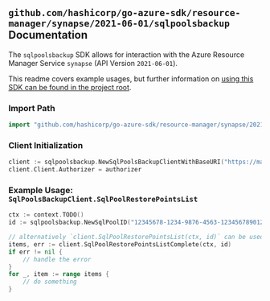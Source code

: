 
## `github.com/hashicorp/go-azure-sdk/resource-manager/synapse/2021-06-01/sqlpoolsbackup` Documentation

The `sqlpoolsbackup` SDK allows for interaction with the Azure Resource Manager Service `synapse` (API Version `2021-06-01`).

This readme covers example usages, but further information on [using this SDK can be found in the project root](https://github.com/hashicorp/go-azure-sdk/tree/main/docs).

### Import Path

```go
import "github.com/hashicorp/go-azure-sdk/resource-manager/synapse/2021-06-01/sqlpoolsbackup"
```


### Client Initialization

```go
client := sqlpoolsbackup.NewSqlPoolsBackupClientWithBaseURI("https://management.azure.com")
client.Client.Authorizer = authorizer
```


### Example Usage: `SqlPoolsBackupClient.SqlPoolRestorePointsList`

```go
ctx := context.TODO()
id := sqlpoolsbackup.NewSqlPoolID("12345678-1234-9876-4563-123456789012", "example-resource-group", "workspaceValue", "sqlPoolValue")

// alternatively `client.SqlPoolRestorePointsList(ctx, id)` can be used to do batched pagination
items, err := client.SqlPoolRestorePointsListComplete(ctx, id)
if err != nil {
	// handle the error
}
for _, item := range items {
	// do something
}
```
